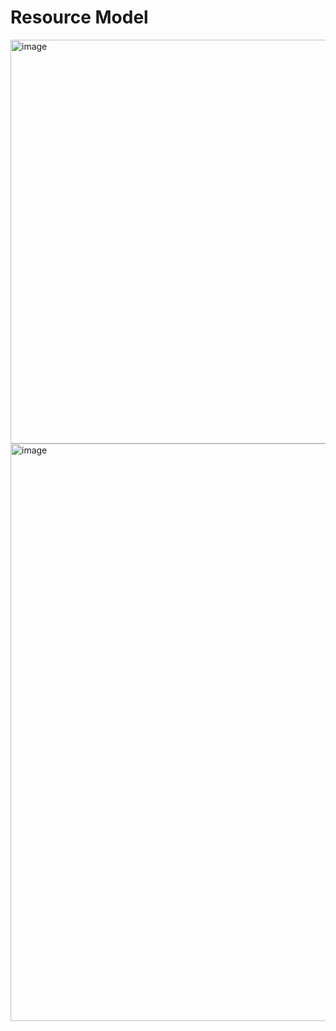 # Resource  Model

<img width="1207" height="646" alt="image" src="https://github.com/user-attachments/assets/4518b4cf-d807-4f86-b234-9c647f103030" />

<img width="1840" height="924" alt="image" src="https://github.com/user-attachments/assets/dc5ee35d-7c56-470f-bcfd-f4007e7c3ebe" />


